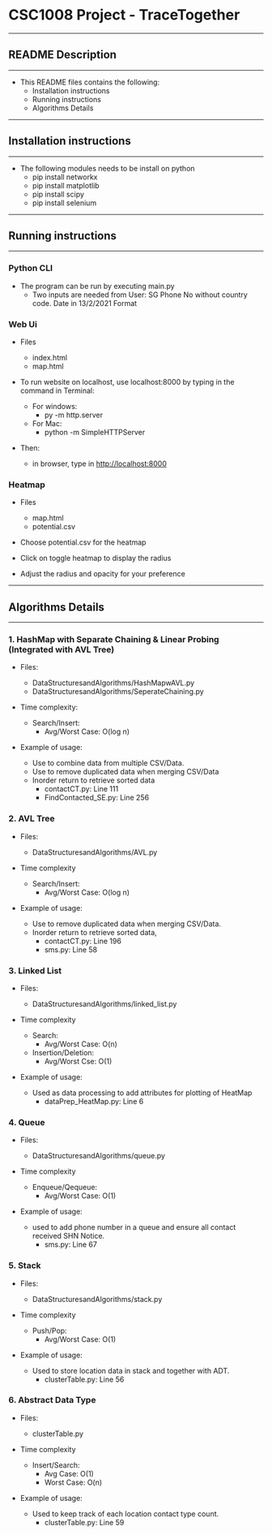 # CSC1008 Project - TraceTogether

---

## README Description

---

- This README files contains the following:
  - Installation instructions
  - Running instructions
  - Algorithms Details

---

## Installation instructions

---

- The following modules needs to be install on python
  - pip install networkx
  - pip install matplotlib
  - pip install scipy
  - pip install selenium

---

## Running instructions

---

### Python CLI

- The program can be run by executing main.py
  - Two inputs are needed from User: SG Phone No without country code. Date in 13/2/2021 Format

### Web Ui

- Files
  - index.html
  - map.html

- To run website on localhost, use localhost:8000 by typing in the command in Terminal:
  - For windows:
    - py -m http.server
  - For Mac:
    - python -m SimpleHTTPServer

- Then:
  - in browser, type in <http://localhost:8000>

### Heatmap

- Files
  - map.html
  - potential.csv
  
- Choose potential.csv for the heatmap
- Click on toggle heatmap to display the radius
- Adjust the radius and opacity for your preference

---

## Algorithms Details

---

### 1. HashMap with Separate Chaining & Linear Probing (Integrated with AVL Tree)

- Files:
  - DataStructuresandAlgorithms/HashMapwAVL.py
  - DataStructuresandAlgorithms/SeperateChaining.py

- Time complexity:
  - Search/Insert:
    - Avg/Worst Case: O(log n)

- Example of usage:
  - Use to combine data from multiple CSV/Data.
  - Use to remove duplicated data when merging CSV/Data
  - Inorder return to retrieve sorted data
    - contactCT.py: Line 111
    - FindContacted_SE.py: Line 256

### 2. AVL Tree

- Files:
  - DataStructuresandAlgorithms/AVL.py

- Time complexity
  - Search/Insert:
    - Avg/Worst Case: O(log n)

- Example of usage:
  - Use to remove duplicated data when merging CSV/Data.
  - Inorder return to retrieve sorted data,
    - contactCT.py: Line 196
    - sms.py: Line 58

### 3.  Linked List

- Files:
  - DataStructuresandAlgorithms/linked_list.py

- Time complexity
  - Search:
    - Avg/Worst Case: O(n)
  - Insertion/Deletion:
    - Avg/Worst Cse: O(1)

- Example of usage:
  - Used as data processing to add attributes for plotting of HeatMap
    - dataPrep_HeatMap.py: Line 6

### 4. Queue

- Files:
  - DataStructuresandAlgorithms/queue.py

- Time complexity
  - Enqueue/Qequeue:
    - Avg/Worst Case: O(1)

- Example of usage:
  - used to add phone number in a queue and ensure all contact received SHN Notice.
    - sms.py: Line 67

### 5. Stack

- Files:
  - DataStructuresandAlgorithms/stack.py

- Time complexity
  - Push/Pop:
    - Avg/Worst Case: O(1)

- Example of usage:
  - Used to store location data in stack and together with ADT.
    - clusterTable.py: Line 56

### 6. Abstract Data Type

- Files:
  - clusterTable.py

- Time complexity
  - Insert/Search:
    - Avg Case: O(1)
    - Worst Case: O(n)

- Example of usage:
  - Used to keep track of each location contact type count.
    - clusterTable.py: Line 59
  